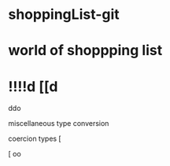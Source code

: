 # shoppingList-git
# world of shoppping list
!!!!d
[[d
===========================
ddo

miscellaneous
type conversion

coercion types 
[

[
oo
